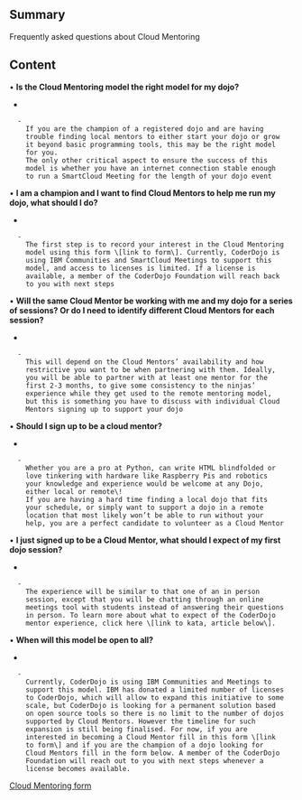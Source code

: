 ## Summary

 Frequently asked questions about Cloud Mentoring


## Content

• **Is the Cloud Mentoring model the right model for my dojo?**

  - 
    
      -   
        If you are the champion of a registered dojo and are having
        trouble finding local mentors to either start your dojo or grow
        it beyond basic programming tools, this may be the right model
        for you.
        The only other critical aspect to ensure the success of this
        model is whether you have an internet connection stable enough
        to run a SmartCloud Meeting for the length of your dojo event

• **I am a champion and I want to find Cloud Mentors to help me run my
dojo, what should I do?**

  - 
    
      -   
        The first step is to record your interest in the Cloud Mentoring
        model using this form \[link to form\]. Currently, CoderDojo is
        using IBM Communities and SmartCloud Meetings to support this
        model, and access to licenses is limited. If a license is
        available, a member of the CoderDojo Foundation will reach back
        to you with next steps

• **Will the same Cloud Mentor be working with me and my dojo for a
series of sessions? Or do I need to identify different Cloud Mentors for
each session?**

  - 
    
      -   
        This will depend on the Cloud Mentors’ availability and how
        restrictive you want to be when partnering with them. Ideally,
        you will be able to partner with at least one mentor for the
        first 2-3 months, to give some consistency to the ninjas’
        experience while they get used to the remote mentoring model,
        but this is something you have to discuss with individual Cloud
        Mentors signing up to support your dojo

• **Should I sign up to be a cloud mentor?**

  - 
    
      -   
        Whether you are a pro at Python, can write HTML blindfolded or
        love tinkering with hardware like Raspberry Pis and robotics
        your knowledge and experience would be welcome at any Dojo,
        either local or remote\!
        If you are having a hard time finding a local dojo that fits
        your schedule, or simply want to support a dojo in a remote
        location that most likely won’t be able to run without your
        help, you are a perfect candidate to volunteer as a Cloud Mentor

• **I just signed up to be a Cloud Mentor, what should I expect of my
first dojo session?**

  - 
    
      -   
        The experience will be similar to that one of an in person
        session, except that you will be chatting through an online
        meetings tool with students instead of answering their questions
        in person. To learn more about what to expect of the CoderDojo
        mentor experience, click here \[link to kata, article below\].

• **When will this model be open to all?**

  - 
    
      -   
        Currently, CoderDojo is using IBM Communities and Meetings to
        support this model. IBM has donated a limited number of licenses
        to CoderDojo, which will allow to expand this initiative to some
        scale, but CoderDojo is looking for a permanent solution based
        on open source tools so there is no limit to the number of dojos
        supported by Cloud Mentors. However the timeline for such
        expansion is still being finalised. For now, if you are
        interested in becoming a Cloud Mentor fill in this form \[link
        to form\] and if you are the champion of a dojo looking for
        Cloud Mentors fill in the form below. A member of the CoderDojo
        Foundation will reach out to you with next steps whenever a
        license becomes available.

[Cloud Mentoring form](https://docs.google.com/a/coderdojo.org/forms/d/1rRH2mmyXNKRddkFRyIryY8vum0QYNN6sWII9dw3BpCQ/viewform)
